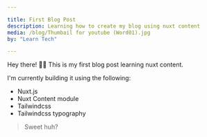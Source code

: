 ```yaml
---

title: First Blog Post
description: Learning how to create my blog using nuxt content
media: /blog/Thumbail for youtube (Word01).jpg
by: "Learn Tech"

---
```


Hey there! 👋🏾
This is my first blog post learning nuxt content.

I'm currently building it using the following:

- Nuxt.js
- Nuxt Content module
- Tailwindcss
- Tailwindcss typography

<info-box>
  <!-- insert into slot -->
  <template #info-box>
    Here we have important information we would love to share with you!
  </template>
</info-box>

> Sweet huh?


